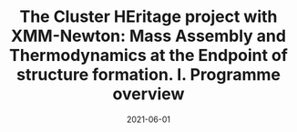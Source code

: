 ---
title: "The Cluster HEritage project with XMM-Newton: Mass Assembly and Thermodynamics at the Endpoint of structure formation. I. Programme overview"
collection: "publications"
category: "co_papers"
permalink: /publications/2021A&A650A104C
link: https://ui.adsabs.harvard.edu/abs/2021A&A...650A.104C/abstract
date: 2021-06-01
venue: "Astronomy and Astrophysics"
citation: "CHEX-MATE Collaboration, Arnaud, M., Ettori, S., et al. (2021), Astronomy and Astrophysics, 650, A104."
---